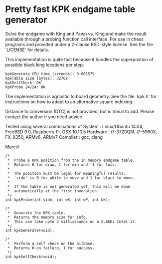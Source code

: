 Pretty fast KPK endgame table generator
=======================================

Solve the endgame with King and Pawn vs. King and make the result
available through a probing function call interface. For use in
chess programs and provided under a 2-clause BSD-style license. See
the file `LICENSE' for details.

This implementation is quite fast because it handles the superpostion
of possible black king locations per step.

```
kpkGenerate CPU time [seconds]: 0.001579
kpkTable size [bytes]: 32768
kpkSelfCheck: OK
kpkProbe 24/24: OK
```

The implementation is agnostic to board geometry. See the file
`kpk.h' for instructions on how to adapt to an alternative square
indexing.

Distance to conversion (DTC) is not provided, but is trivial to
add. Please contact the author if you need advice.

Tested using several combinations of
 System   : Linux/Ubuntu 14.04, FreeBSD 9.0, Raspberry Pi, OSX 10.10.5
 Hardware : i7-3720QM, i7-5960X, FX-8350, ARMv6, ARMv7
 Compiler : gcc, clang

Marcel

```
/*
 *  Probe a KPK position from the in memory endgame table.
 *  Returns 0 for draw, 1 for win and -1 for loss.
 *
 *  The position must be legal for meaningful results.
 *  `side' is 0 for white to move and 1 for black to move.
 *
 *  If the table is not generated yet, this will be done
 *  automatically at the first invocation.
 */
int kpkProbe(int side, int wK, int wP, int bK);

/*
 *  Generate the KPK table.
 *  Returns the memory size for info.
 *  This can take upto 2 milliseconds on a 2.6GHz Intel i7.
 */
int kpkGenerate(void);

/*
 *  Perform a self check on the bitbase.
 *  Returns 0 on failure, 1 for success.
 */
int kpkSelfCheck(void);
```
